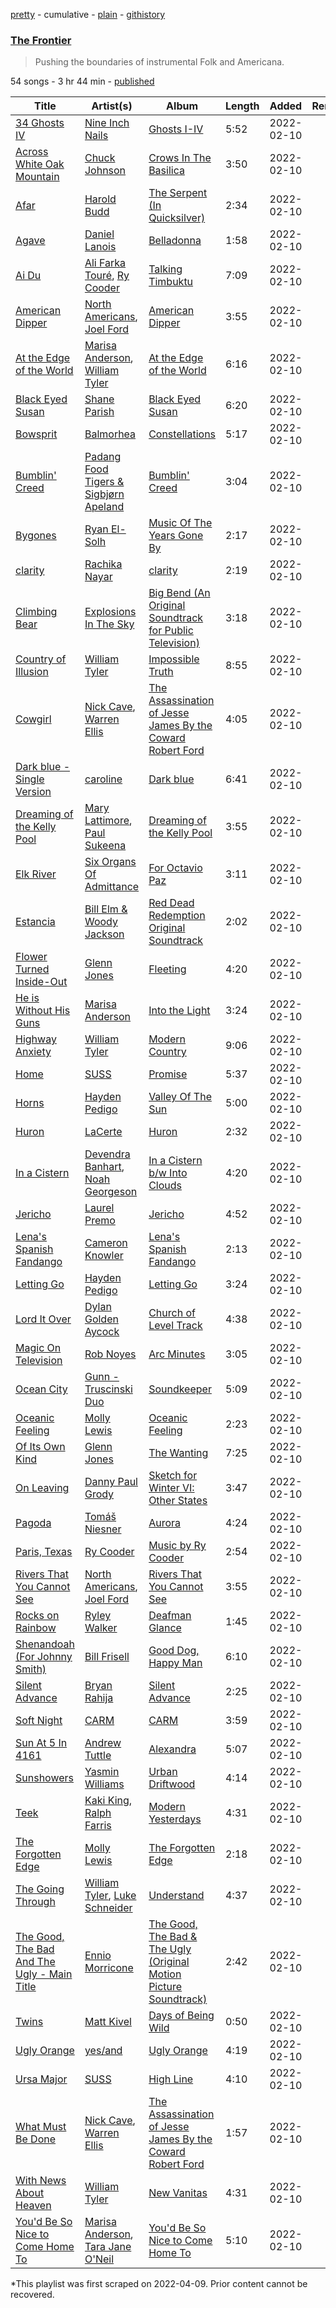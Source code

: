 [pretty](/playlists/pretty/37i9dQZF1DX6JJBnsLRONu.md) - cumulative - [plain](/playlists/plain/37i9dQZF1DX6JJBnsLRONu) - [githistory](https://github.githistory.xyz/mackorone/spotify-playlist-archive/blob/main/playlists/plain/37i9dQZF1DX6JJBnsLRONu)

### [The Frontier](https://open.spotify.com/playlist/37i9dQZF1DX6JJBnsLRONu)

> Pushing the boundaries of instrumental Folk and Americana.

54 songs - 3 hr 44 min - [published](https://open.spotify.com/playlist/0aQjrq4EoXUS7jLQajURnf)

| Title | Artist(s) | Album | Length | Added | Removed |
|---|---|---|---|---|---|
| [34 Ghosts IV](https://open.spotify.com/track/2vXOjiwfjobOqrezcuSBok) | [Nine Inch Nails](https://open.spotify.com/artist/0X380XXQSNBYuleKzav5UO) | [Ghosts I\-IV](https://open.spotify.com/album/0lOn8nKk4dzzRfnCCCRbwp) | 5:52 | 2022-02-10 |  |
| [Across White Oak Mountain](https://open.spotify.com/track/6I7U9PRJPSLrmnieJA4B8U) | [Chuck Johnson](https://open.spotify.com/artist/5lRVe4YjX70hurTNtjek0f) | [Crows In The Basilica](https://open.spotify.com/album/6haBtUE6M80jxNgGFRgcFw) | 3:50 | 2022-02-10 |  |
| [Afar](https://open.spotify.com/track/2xYXPFalEjva3zI8ZYe2yQ) | [Harold Budd](https://open.spotify.com/artist/3uOCouLFR4bVx0XeiQJSbl) | [The Serpent \(In Quicksilver\)](https://open.spotify.com/album/3btBOcfiQYdEhYoiAKR4tl) | 2:34 | 2022-02-10 |  |
| [Agave](https://open.spotify.com/track/0DifKkrphdk37zLMFppXM2) | [Daniel Lanois](https://open.spotify.com/artist/5S0AJvE9NB1kGrXRfYh690) | [Belladonna](https://open.spotify.com/album/2WjEpzE4jtsoClOCYAxxQ4) | 1:58 | 2022-02-10 |  |
| [Ai Du](https://open.spotify.com/track/7vzhCpNntdmzI3yop3UckE) | [Ali Farka Touré](https://open.spotify.com/artist/3mNygoyrEKLgo6sx0MzwOL), [Ry Cooder](https://open.spotify.com/artist/1CPwHx5lgVxv0rfcp7UXLx) | [Talking Timbuktu](https://open.spotify.com/album/0mrP9dZLtrJtUEBuhGgVRF) | 7:09 | 2022-02-10 |  |
| [American Dipper](https://open.spotify.com/track/1PJvxtfe6W1aeQKiXjGmSc) | [North Americans](https://open.spotify.com/artist/0SsM5OCOiiwycZIO63OT1S), [Joel Ford](https://open.spotify.com/artist/5XiDsZ4MdTGfZvUEVBGfiA) | [American Dipper](https://open.spotify.com/album/648j3s2wgIRU0v1YiVTLil) | 3:55 | 2022-02-10 |  |
| [At the Edge of the World](https://open.spotify.com/track/1HNy9IZDRBBWOc2HYUSIJw) | [Marisa Anderson](https://open.spotify.com/artist/5j2d5CS0sh2LTpFsrKAFcW), [William Tyler](https://open.spotify.com/artist/3iexGtoBAyCUbxOKeru5py) | [At the Edge of the World](https://open.spotify.com/album/3pPEotWlGwWvmZfiMJvn8R) | 6:16 | 2022-02-10 |  |
| [Black Eyed Susan](https://open.spotify.com/track/4O6qHINcYgFcyK5jj6GcRH) | [Shane Parish](https://open.spotify.com/artist/3cvqyc36Wu2EbRd2Wf8dgr) | [Black Eyed Susan](https://open.spotify.com/album/0JJyu6jluatrwYKbEXGHjC) | 6:20 | 2022-02-10 |  |
| [Bowsprit](https://open.spotify.com/track/5C9PbNlsVJAkMdHuaMiwd6) | [Balmorhea](https://open.spotify.com/artist/1U0FaHAc4fcwQcYEJFgkm9) | [Constellations](https://open.spotify.com/album/2U4JqMKKozPS4U219KAJ5c) | 5:17 | 2022-02-10 |  |
| [Bumblin' Creed](https://open.spotify.com/track/1NT4NQQgQmnqyI4ur5W4qf) | [Padang Food Tigers & Sigbjørn Apeland](https://open.spotify.com/artist/0vXLxVov9wThTze1YI6rIU) | [Bumblin' Creed](https://open.spotify.com/album/5xqGo1QHYYGAYHVsRBqyFp) | 3:04 | 2022-02-10 |  |
| [Bygones](https://open.spotify.com/track/3rDrc8DWypAxQEDGrtQtef) | [Ryan El\-Solh](https://open.spotify.com/artist/0f9ubfpGvJ36GVpoaNocHo) | [Music Of The Years Gone By](https://open.spotify.com/album/5IxUSO2jxbtXYu8vP34R47) | 2:17 | 2022-02-10 |  |
| [clarity](https://open.spotify.com/track/7smjNSQAciZfQHDyF1Nxp2) | [Rachika Nayar](https://open.spotify.com/artist/6afqNtQw2IUvXw6JeIRgQZ) | [clarity](https://open.spotify.com/album/08yhzYG1zpG0HxfXX2hjHE) | 2:19 | 2022-02-10 |  |
| [Climbing Bear](https://open.spotify.com/track/36lEFwL7po0THo1sTAmAtO) | [Explosions In The Sky](https://open.spotify.com/artist/1uQWmt1OhuHGRKmZ2ZcL6p) | [Big Bend \(An Original Soundtrack for Public Television\)](https://open.spotify.com/album/7w3BcToSqLYL2z3HOgMWwv) | 3:18 | 2022-02-10 |  |
| [Country of Illusion](https://open.spotify.com/track/34lqJW5cuBoqhG4HjKTEYd) | [William Tyler](https://open.spotify.com/artist/3iexGtoBAyCUbxOKeru5py) | [Impossible Truth](https://open.spotify.com/album/70k7uiK4ChZKvDWomOwICK) | 8:55 | 2022-02-10 |  |
| [Cowgirl](https://open.spotify.com/track/65jc3aumDKlwvxAfwTXBv6) | [Nick Cave](https://open.spotify.com/artist/1RM5gp0RFfjpJhCYFPB30p), [Warren Ellis](https://open.spotify.com/artist/0A8tch4LePxVn1Cn60wGXu) | [The Assassination of Jesse James By the Coward Robert Ford](https://open.spotify.com/album/6RzRjlvdLSDwkx8bMHyPLs) | 4:05 | 2022-02-10 |  |
| [Dark blue \- Single Version](https://open.spotify.com/track/6hJmk78LAXe2HGXeCcHWKF) | [caroline](https://open.spotify.com/artist/0nwTtqff9SoWoTnTFeZ7YA) | [Dark blue](https://open.spotify.com/album/2XHf9J09d4af5spwdUWOt6) | 6:41 | 2022-02-10 |  |
| [Dreaming of the Kelly Pool](https://open.spotify.com/track/3tLvxAAZi8EWFT5fW6R763) | [Mary Lattimore](https://open.spotify.com/artist/38MKhZmMRHAZRz8LqtKIBw), [Paul Sukeena](https://open.spotify.com/artist/2BATlF7iN0eToMP3ev80mH) | [Dreaming of the Kelly Pool](https://open.spotify.com/album/67O2wOdn2nqHitF5e3Yim3) | 3:55 | 2022-02-10 |  |
| [Elk River](https://open.spotify.com/track/75s7uFrBUhwHH4sVbsSn0a) | [Six Organs Of Admittance](https://open.spotify.com/artist/5jX8L7D6vWHYlNj9k361vI) | [For Octavio Paz](https://open.spotify.com/album/1KsF9degqPu3DEJTQLalNI) | 3:11 | 2022-02-10 |  |
| [Estancia](https://open.spotify.com/track/56wSQCknk5Fp0gOt9EaT2e) | [Bill Elm & Woody Jackson](https://open.spotify.com/artist/4bvAYuLthEXwoUpNhCc15S) | [Red Dead Redemption Original Soundtrack](https://open.spotify.com/album/22H5XKyHXkxHbty4jtBibg) | 2:02 | 2022-02-10 |  |
| [Flower Turned Inside\-Out](https://open.spotify.com/track/25ISO5GDUQU94hqhjFFQIS) | [Glenn Jones](https://open.spotify.com/artist/7HY8lCkyEUSL5jfENlkshV) | [Fleeting](https://open.spotify.com/album/1nJRtI9d5gAd3HZjN2IXLA) | 4:20 | 2022-02-10 |  |
| [He is Without His Guns](https://open.spotify.com/track/1ZkNI3JpzfQ5LMV33zH7Jg) | [Marisa Anderson](https://open.spotify.com/artist/5j2d5CS0sh2LTpFsrKAFcW) | [Into the Light](https://open.spotify.com/album/6PKMSpHdDkaay6WTBUzxz0) | 3:24 | 2022-02-10 |  |
| [Highway Anxiety](https://open.spotify.com/track/3JLXnHbsF9kJrAphXVPoF6) | [William Tyler](https://open.spotify.com/artist/3iexGtoBAyCUbxOKeru5py) | [Modern Country](https://open.spotify.com/album/64esKG7wBOEr573Zp77cUT) | 9:06 | 2022-02-10 |  |
| [Home](https://open.spotify.com/track/3OOW0UYCJ4cBJ3Tm0vsWzx) | [SUSS](https://open.spotify.com/artist/3qb5O9pLE0urqttdq4CqLS) | [Promise](https://open.spotify.com/album/0oXfn8vzQ1yicX2dBkLgf4) | 5:37 | 2022-02-10 |  |
| [Horns](https://open.spotify.com/track/5cnGwWAFTrisjuOGyPIoKy) | [Hayden Pedigo](https://open.spotify.com/artist/4OR0gbDLGgJ4fxoXB0ZCYZ) | [Valley Of The Sun](https://open.spotify.com/album/6fZ3Hx3Fzsswmto7mC3rP5) | 5:00 | 2022-02-10 |  |
| [Huron](https://open.spotify.com/track/1pTkkX3dARoW4FOIBQv4rv) | [LaCerte](https://open.spotify.com/artist/3BtWF0iqzutntjuCfxh6NN) | [Huron](https://open.spotify.com/album/1eYlcFAGA6Nh0nMjlqrQZF) | 2:32 | 2022-02-10 |  |
| [In a Cistern](https://open.spotify.com/track/4l9qE7OMktnSUGwvU7kLNU) | [Devendra Banhart](https://open.spotify.com/artist/1YZEoYFXx4AxVv13OiOPvZ), [Noah Georgeson](https://open.spotify.com/artist/560GMyzlOxLgjvQdFjaHh8) | [In a Cistern b/w Into Clouds](https://open.spotify.com/album/6xlCxwfhcHoAB9QFPltjU3) | 4:20 | 2022-02-10 |  |
| [Jericho](https://open.spotify.com/track/5oNvZprFIEffLJv5jVa9h9) | [Laurel Premo](https://open.spotify.com/artist/1xb97sU2gSPLt2TBtKQeVT) | [Jericho](https://open.spotify.com/album/0Vq9bdUGdZUCW2i1rmnjfk) | 4:52 | 2022-02-10 |  |
| [Lena's Spanish Fandango](https://open.spotify.com/track/6OCTtpocRWu99aukOBx5Ho) | [Cameron Knowler](https://open.spotify.com/artist/23AZoLIuQTmTt3jK7VOMkP) | [Lena's Spanish Fandango](https://open.spotify.com/album/6l5BY7ev03UzlbJxKrq1bH) | 2:13 | 2022-02-10 |  |
| [Letting Go](https://open.spotify.com/track/0hsN9kGuV9J9KLcaB2l6Es) | [Hayden Pedigo](https://open.spotify.com/artist/4OR0gbDLGgJ4fxoXB0ZCYZ) | [Letting Go](https://open.spotify.com/album/1uxQAxembtxvtTk1AoS7KQ) | 3:24 | 2022-02-10 |  |
| [Lord It Over](https://open.spotify.com/track/1ep4SZNTde7rDftHhY9Yq1) | [Dylan Golden Aycock](https://open.spotify.com/artist/5LO5Gtv41xC0058NdQsDmZ) | [Church of Level Track](https://open.spotify.com/album/0naTNqCkQO4hukkSaWk9Md) | 4:38 | 2022-02-10 |  |
| [Magic On Television](https://open.spotify.com/track/3iGrVu4WWxgVXeDA9DzpvK) | [Rob Noyes](https://open.spotify.com/artist/7fZ7su6bgTRy96bAUZJVaT) | [Arc Minutes](https://open.spotify.com/album/70ueiLONdgQZhlfDEeu377) | 3:05 | 2022-02-10 |  |
| [Ocean City](https://open.spotify.com/track/7MJh38zfhn9srvGNyax29M) | [Gunn \- Truscinski Duo](https://open.spotify.com/artist/58PU6MWEroVyXXTXmpzdny) | [Soundkeeper](https://open.spotify.com/album/5mbLZNPWompf0VZ0Vb8gcV) | 5:09 | 2022-02-10 |  |
| [Oceanic Feeling](https://open.spotify.com/track/2gJFKpv3oezmcu4DduMgfx) | [Molly Lewis](https://open.spotify.com/artist/16eM95zw2t0KRDniuNFKVt) | [Oceanic Feeling](https://open.spotify.com/album/2wOvYShlGVSdwuTlYrpsjh) | 2:23 | 2022-02-10 |  |
| [Of Its Own Kind](https://open.spotify.com/track/7pufqAWLZoZiMAtW5Wofyi) | [Glenn Jones](https://open.spotify.com/artist/7HY8lCkyEUSL5jfENlkshV) | [The Wanting](https://open.spotify.com/album/5ZHWtCqGocOYJh1G0RUg2A) | 7:25 | 2022-02-10 |  |
| [On Leaving](https://open.spotify.com/track/032quG1KT3ITdtKYnL7izw) | [Danny Paul Grody](https://open.spotify.com/artist/4dzotwHwOl10pysUzOMvJx) | [Sketch for Winter VI: Other States](https://open.spotify.com/album/1pKBpAF1OEvDFO0b6qZ7ff) | 3:47 | 2022-02-10 |  |
| [Pagoda](https://open.spotify.com/track/0pwMGBX9miS0M5AKWILj23) | [Tomáš Niesner](https://open.spotify.com/artist/2HWIXFTcVPVuXasYaauMlW) | [Aurora](https://open.spotify.com/album/7oUX2Z9Bp6BywRQGVG5wY9) | 4:24 | 2022-02-10 |  |
| [Paris, Texas](https://open.spotify.com/track/1idiifjTcCoGfBeZiYOdim) | [Ry Cooder](https://open.spotify.com/artist/1CPwHx5lgVxv0rfcp7UXLx) | [Music by Ry Cooder](https://open.spotify.com/album/0gLaTb6BP8pySUWwkiZjdD) | 2:54 | 2022-02-10 |  |
| [Rivers That You Cannot See](https://open.spotify.com/track/1vcUEZRzVuin9vrRimeJh5) | [North Americans](https://open.spotify.com/artist/0SsM5OCOiiwycZIO63OT1S), [Joel Ford](https://open.spotify.com/artist/5XiDsZ4MdTGfZvUEVBGfiA) | [Rivers That You Cannot See](https://open.spotify.com/album/214aKLtpQeQQ4XT13YYGjE) | 3:55 | 2022-02-10 |  |
| [Rocks on Rainbow](https://open.spotify.com/track/3ESUgBQUTOiOGOO8e0fKs4) | [Ryley Walker](https://open.spotify.com/artist/7xwppARWdjgnJSKLhbGzFc) | [Deafman Glance](https://open.spotify.com/album/5JQsspSJeFq8YePC8xLyBt) | 1:45 | 2022-02-10 |  |
| [Shenandoah \(For Johnny Smith\)](https://open.spotify.com/track/1WDOzVi6U8H4JEeYNg3eOQ) | [Bill Frisell](https://open.spotify.com/artist/3SONlwqLIP2GtaMh9pLYe5) | [Good Dog, Happy Man](https://open.spotify.com/album/4ICZxA4JmNgkrjT9d30TJX) | 6:10 | 2022-02-10 |  |
| [Silent Advance](https://open.spotify.com/track/1rmQpmB07R7ehokVR74AQW) | [Bryan Rahija](https://open.spotify.com/artist/17OekKFB72Bbu7R14sde59) | [Silent Advance](https://open.spotify.com/album/5j5jKiWgjZ7w4VDNVBEuW8) | 2:25 | 2022-02-10 |  |
| [Soft Night](https://open.spotify.com/track/4KO9s8B7n9ks2lgS7cqsPG) | [CARM](https://open.spotify.com/artist/3596asOGwi58IfCICpBbQZ) | [CARM](https://open.spotify.com/album/4YRae7DKDb8FQ291vQ2CRY) | 3:59 | 2022-02-10 |  |
| [Sun At 5 In 4161](https://open.spotify.com/track/28X5wrV8PXG4PpbEv7pjUt) | [Andrew Tuttle](https://open.spotify.com/artist/7oyH6DSD42pak09Jzqj9i7) | [Alexandra](https://open.spotify.com/album/79IqAxOyFTR78bqjoVLEB4) | 5:07 | 2022-02-10 |  |
| [Sunshowers](https://open.spotify.com/track/4SEVKw96zpkG3TOAcNq8Zn) | [Yasmin Williams](https://open.spotify.com/artist/4j8CsPzssbM8TCjSvgnmSs) | [Urban Driftwood](https://open.spotify.com/album/233gqBTj1syIvhppH8NV7w) | 4:14 | 2022-02-10 |  |
| [Teek](https://open.spotify.com/track/5pbRRA6wZm1OtBDXQl464D) | [Kaki King](https://open.spotify.com/artist/1s2pki7lATUaBOL76E3vCV), [Ralph Farris](https://open.spotify.com/artist/7MqERo1Nx2kIaJJF9xjrUN) | [Modern Yesterdays](https://open.spotify.com/album/4pgnnkCEHdnCMzx2WS9tAI) | 4:31 | 2022-02-10 |  |
| [The Forgotten Edge](https://open.spotify.com/track/5ErCjGniLLcIWPXw2v9zFV) | [Molly Lewis](https://open.spotify.com/artist/16eM95zw2t0KRDniuNFKVt) | [The Forgotten Edge](https://open.spotify.com/album/6KmxT68b5ApWxOHWKOwfeu) | 2:18 | 2022-02-10 |  |
| [The Going Through](https://open.spotify.com/track/4zAdKEsF0LHCSVeWaAm0I1) | [William Tyler](https://open.spotify.com/artist/3iexGtoBAyCUbxOKeru5py), [Luke Schneider](https://open.spotify.com/artist/0lT5edBQPui5NiGQLLG2Gb) | [Understand](https://open.spotify.com/album/7kPbydEQtj9F6TW6NEwSdI) | 4:37 | 2022-02-10 |  |
| [The Good, The Bad And The Ugly \- Main Title](https://open.spotify.com/track/1JSIWsJfxOji0FrxFcxdCK) | [Ennio Morricone](https://open.spotify.com/artist/1nIUhcKHnK6iyumRyoV68C) | [The Good, The Bad & The Ugly \(Original Motion Picture Soundtrack\)](https://open.spotify.com/album/1oLT2HO5MVNS8U4kEuBvdJ) | 2:42 | 2022-02-10 |  |
| [Twins](https://open.spotify.com/track/0SeCA3vPHuXGP6sizB05ZA) | [Matt Kivel](https://open.spotify.com/artist/2WkXhpsmgr8xeRpfF9Bl1w) | [Days of Being Wild](https://open.spotify.com/album/4OUF3bDg60cOEqlHLsLDA0) | 0:50 | 2022-02-10 |  |
| [Ugly Orange](https://open.spotify.com/track/4O2JBu39WoNet8tz3xOS2P) | [yes/and](https://open.spotify.com/artist/7IxiRbidPWbGcs1K14lf98) | [Ugly Orange](https://open.spotify.com/album/5nRm1J2j9EqyHZrYVFCnho) | 4:19 | 2022-02-10 |  |
| [Ursa Major](https://open.spotify.com/track/7jMmgzKA33wNfqwW99it4P) | [SUSS](https://open.spotify.com/artist/3qb5O9pLE0urqttdq4CqLS) | [High Line](https://open.spotify.com/album/4p5LlAKeW83lehTf5sUCUo) | 4:10 | 2022-02-10 |  |
| [What Must Be Done](https://open.spotify.com/track/3buV0hT4g8GOIa8l2OJIJN) | [Nick Cave](https://open.spotify.com/artist/1RM5gp0RFfjpJhCYFPB30p), [Warren Ellis](https://open.spotify.com/artist/0A8tch4LePxVn1Cn60wGXu) | [The Assassination of Jesse James By the Coward Robert Ford](https://open.spotify.com/album/6RzRjlvdLSDwkx8bMHyPLs) | 1:57 | 2022-02-10 |  |
| [With News About Heaven](https://open.spotify.com/track/5AlvG6En5wNwVQRzxkgXyF) | [William Tyler](https://open.spotify.com/artist/3iexGtoBAyCUbxOKeru5py) | [New Vanitas](https://open.spotify.com/album/6Y9i01k1rGe69qVjWsGWNM) | 4:31 | 2022-02-10 |  |
| [You'd Be So Nice to Come Home To](https://open.spotify.com/track/37RJq9ytdQqVltw1aOYIZj) | [Marisa Anderson](https://open.spotify.com/artist/5j2d5CS0sh2LTpFsrKAFcW), [Tara Jane O'Neil](https://open.spotify.com/artist/67S18PLepUFPvHhMgCJPZk) | [You'd Be So Nice to Come Home To](https://open.spotify.com/album/0jUyjOeULoz1T3QXbgIk6k) | 5:10 | 2022-02-10 |  |

\*This playlist was first scraped on 2022-04-09. Prior content cannot be recovered.
